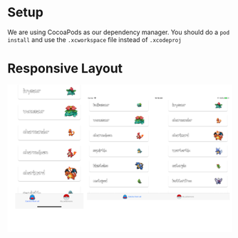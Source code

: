 # Setup
We are using CocoaPods as our dependency manager. You should do a `pod install` and use the `.xcworkspace` file instead of `.xcodeproj`

# Responsive Layout

![reader](githubImages/screenshots.png)
